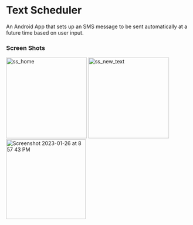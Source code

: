 # Text Scheduler
An Android App that sets up an SMS message to be sent automatically at a future time based on user input.

### Screen Shots
<img width="220" alt="ss_home" src="https://user-images.githubusercontent.com/31792170/213938588-33b78482-10b4-49d0-a397-f8a9dfbb4be2.png">  <img width="220" alt="ss_new_text" src="https://user-images.githubusercontent.com/31792170/214771600-a1e8e4b5-71fb-41a9-beaa-c4dd72c18b75.png">  <img width="217" alt="Screenshot 2023-01-26 at 8 57 43 PM" src="https://user-images.githubusercontent.com/31792170/215012722-79385ea8-7304-42ab-89ed-7ae7fb45f616.png">
